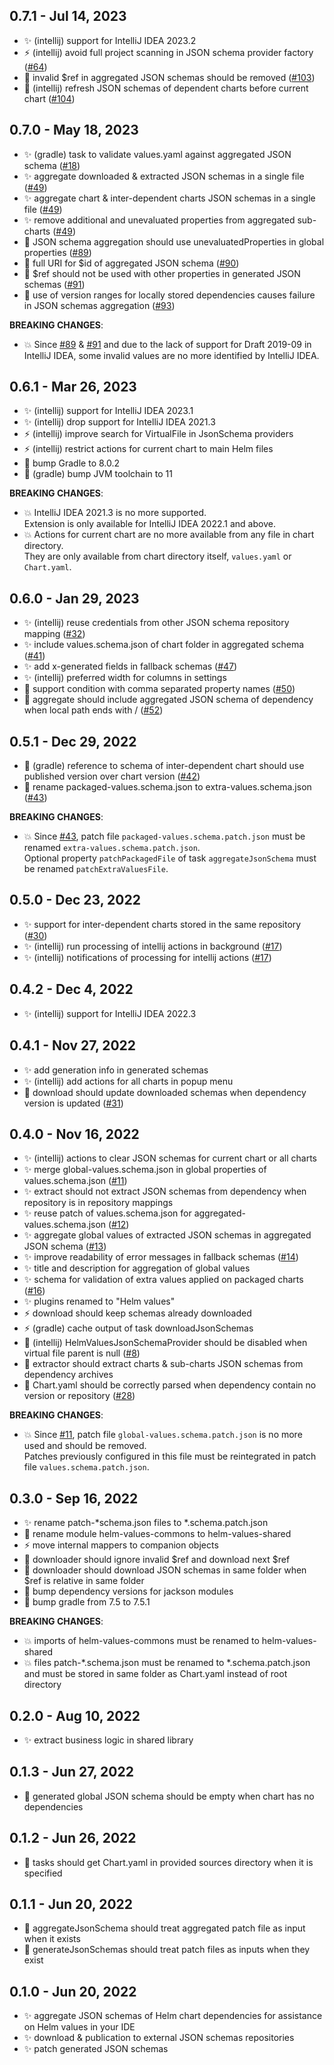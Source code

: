 ## 0.7.1 - Jul 14, 2023
- :sparkles: (intellij) support for IntelliJ IDEA 2023.2
- :zap: (intellij) avoid full project scanning in JSON schema provider factory
  ([#64](https://github.com/fstaudt/helm-values/issues/64))
- :bug: invalid $ref in aggregated JSON schemas should be removed
  ([#103](https://github.com/fstaudt/helm-values/issues/103))
- :bug: (intellij) refresh JSON schemas of dependent charts before current chart
  ([#104](https://github.com/fstaudt/helm-values/issues/104))

## 0.7.0 - May 18, 2023

- :sparkles: (gradle) task to validate values.yaml against aggregated JSON schema
  ([#18](https://github.com/fstaudt/helm-values/issues/18))
- :sparkles: aggregate downloaded & extracted JSON schemas in a single file
  ([#49](https://github.com/fstaudt/helm-values/issues/49))
- :sparkles: aggregate chart & inter-dependent charts JSON schemas in a single file
  ([#49](https://github.com/fstaudt/helm-values/issues/49))
- :sparkles: remove additional and unevaluated properties from aggregated sub-charts
  ([#49](https://github.com/fstaudt/helm-values/issues/49))
- :bug: JSON schema aggregation should use unevaluatedProperties in global properties
  ([#89](https://github.com/fstaudt/helm-values/issues/89))
- :bug: full URI for $id of aggregated JSON schema
  ([#90](https://github.com/fstaudt/helm-values/issues/90))
- :bug: $ref should not be used with other properties in generated JSON schemas
  ([#91](https://github.com/fstaudt/helm-values/issues/91))
- :bug: use of version ranges for locally stored dependencies causes failure in JSON schemas aggregation
  ([#93](https://github.com/fstaudt/helm-values/issues/93))

**BREAKING CHANGES**:

- :boom: Since [#89](https://github.com/fstaudt/helm-values/issues/89) &
  [#91](https://github.com/fstaudt/helm-values/issues/91)
  and due to the lack of support for Draft 2019-09 in IntelliJ IDEA,
  some invalid values are no more identified by IntelliJ IDEA.

## 0.6.1 - Mar 26, 2023

- :sparkles: (intellij) support for IntelliJ IDEA 2023.1
- :sparkles: (intellij) drop support for IntelliJ IDEA 2021.3
- :zap: (intellij) improve search for VirtualFile in JsonSchema providers
- :zap: (intellij) restrict actions for current chart to main Helm files
- :construction_worker: bump Gradle to 8.0.2
- :construction_worker: (gradle) bump JVM toolchain to 11

**BREAKING CHANGES**:

- :boom: IntelliJ IDEA 2021.3 is no more supported.\
  Extension is only available for IntelliJ IDEA 2022.1 and above.
- :boom: Actions for current chart are no more available from any file in chart directory.\
  They are only available from chart directory itself, `values.yaml` or `Chart.yaml`.

## 0.6.0 - Jan 29, 2023

- :sparkles: (intellij) reuse credentials from other JSON schema repository mapping
  ([#32](https://github.com/fstaudt/helm-values/issues/32))
- :sparkles: include values.schema.json of chart folder in aggregated schema
  ([#41](https://github.com/fstaudt/helm-values/issues/41))
- :sparkles: add x-generated fields in fallback schemas
  ([#47](https://github.com/fstaudt/helm-values/issues/47))
- :sparkles: (intellij) preferred width for columns in settings
- :bug: support condition with comma separated property names
  ([#50](https://github.com/fstaudt/helm-values/issues/50))
- :bug: aggregate should include aggregated JSON schema of dependency when local path ends with /
  ([#52](https://github.com/fstaudt/helm-values/issues/52))

## 0.5.1 - Dec 29, 2022

- :bug: (gradle) reference to schema of inter-dependent chart should use published version over chart version
  ([#42](https://github.com/fstaudt/helm-values/issues/42))
- :bug: rename packaged-values.schema.json to extra-values.schema.json
  ([#43](https://github.com/fstaudt/helm-values/issues/43))

**BREAKING CHANGES**:

- :boom: Since [#43](https://github.com/fstaudt/helm-values/issues/43),
  patch file `packaged-values.schema.patch.json` must be renamed `extra-values.schema.patch.json`.\
  Optional property `patchPackagedFile` of task `aggregateJsonSchema` must be renamed `patchExtraValuesFile`.

## 0.5.0 - Dec 23, 2022

- :sparkles: support for inter-dependent charts stored in the same repository
  ([#30](https://github.com/fstaudt/helm-values/issues/30))
- :sparkles: (intellij) run processing of intellij actions in background
  ([#17](https://github.com/fstaudt/helm-values/issues/17))
- :sparkles: (intellij) notifications of processing for intellij actions
  ([#17](https://github.com/fstaudt/helm-values/issues/17))

## 0.4.2 - Dec 4, 2022

- :sparkles: (intellij) support for IntelliJ IDEA 2022.3

## 0.4.1 - Nov 27, 2022

- :sparkles: add generation info in generated schemas
- :sparkles: (intellij) add actions for all charts in popup menu
- :bug: download should update downloaded schemas when dependency version is updated
  ([#31](https://github.com/fstaudt/helm-values/issues/31))

## 0.4.0 - Nov 16, 2022

- :sparkles: (intellij) actions to clear JSON schemas for current chart or all charts
- :sparkles: merge global-values.schema.json in global properties of values.schema.json
  ([#11](https://github.com/fstaudt/helm-values/issues/11))
- :sparkles: extract should not extract JSON schemas from dependency when repository is in repository mappings
- :sparkles: reuse patch of values.schema.json for aggregated-values.schema.json
  ([#12](https://github.com/fstaudt/helm-values/issues/12))
- :sparkles: aggregate global values of extracted JSON schemas in aggregated JSON schema
  ([#13](https://github.com/fstaudt/helm-values/issues/13))
- :sparkles: improve readability of error messages in fallback schemas
  ([#14](https://github.com/fstaudt/helm-values/issues/14))
- :sparkles: title and description for aggregation of global values
- :sparkles: schema for validation of extra values applied on packaged charts
  ([#16](https://github.com/fstaudt/helm-values/issues/16))
- :sparkles: plugins renamed to "Helm values"
- :zap: download should keep schemas already downloaded
- :zap: (gradle) cache output of task downloadJsonSchemas
- :bug: (intellij) HelmValuesJsonSchemaProvider should be disabled when virtual file parent is null
  ([#8](https://github.com/fstaudt/helm-values/issues/8))
- :bug: extractor should extract charts & sub-charts JSON schemas from dependency archives
- :bug: Chart.yaml should be correctly parsed when dependency contain no version or repository
  ([#28](https://github.com/fstaudt/helm-values/issues/28))

**BREAKING CHANGES**:

- :boom: Since [#11](https://github.com/fstaudt/helm-values/issues/11),
  patch file `global-values.schema.patch.json` is no more used and should be removed.\
  Patches previously configured in this file must be reintegrated in patch file `values.schema.patch.json`.

## 0.3.0 - Sep 16, 2022

- :sparkles: rename patch-*schema.json files to *.schema.patch.json
- :construction_worker: rename module helm-values-commons to helm-values-shared
- :zap: move internal mappers to companion objects
- :bug: downloader should ignore invalid $ref and download next $ref
- :bug: downloader should download JSON schemas in same folder when $ref is relative in same folder
- :construction_worker: bump dependency versions for jackson modules
- :construction_worker: bump gradle from 7.5 to 7.5.1

**BREAKING CHANGES**:

- :boom: imports of helm-values-commons must be renamed to helm-values-shared
- :boom: files patch-*.schema.json must be renamed to *.schema.patch.json and must be stored in same folder as
  Chart.yaml instead of root directory

## 0.2.0 - Aug 10, 2022

- :sparkles: extract business logic in shared library

## 0.1.3 - Jun 27, 2022

- :bug: generated global JSON schema should be empty when chart has no dependencies

## 0.1.2 - Jun 26, 2022

- :bug: tasks should get Chart.yaml in provided sources directory when it is specified

## 0.1.1 - Jun 20, 2022

- :bug: aggregateJsonSchema should treat aggregated patch file as input when it exists
- :bug: generateJsonSchemas should treat patch files as inputs when they exist

## 0.1.0 - Jun 20, 2022

- :sparkles: aggregate JSON schemas of Helm chart dependencies for assistance on Helm values in your IDE
- :sparkles: download & publication to external JSON schemas repositories
- :sparkles: patch generated JSON schemas
